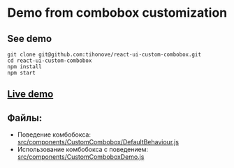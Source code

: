 # Demo from combobox customization

## See demo

```
git clone git@github.com:tihonove/react-ui-custom-combobox.git
cd react-ui-custom-combobox
npm install
npm start
```

## [Live demo](https://tihonove.github.io/react-ui-custom-combobox/)

## Файлы:

* Поведение комбобокса: [src/components/CustomCombobox/DefaultBehaviour.js](https://github.com/tihonove/react-ui-custom-combobox/blob/master/src/components/CustomCombobox/DefaultBehaviour.js)
* Использование комбобокса с поведением: [src/components/CustomComboboxDemo.js](https://github.com/tihonove/react-ui-custom-combobox/blob/master/src/components/CustomComboboxDemo.js)
